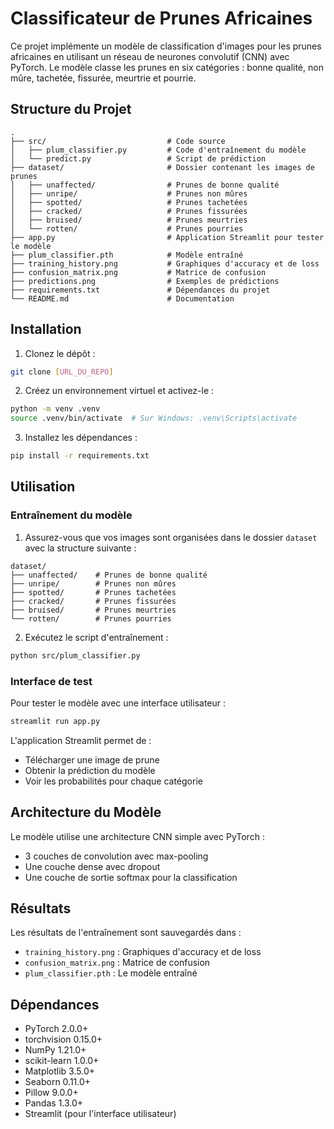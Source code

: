 # Classificateur de Prunes Africaines

Ce projet implémente un modèle de classification d'images pour les prunes africaines en utilisant un réseau de neurones convolutif (CNN) avec PyTorch. Le modèle classe les prunes en six catégories : bonne qualité, non mûre, tachetée, fissurée, meurtrie et pourrie.

## Structure du Projet

```
.
├── src/                           # Code source
│   ├── plum_classifier.py         # Code d'entraînement du modèle
│   └── predict.py                 # Script de prédiction
├── dataset/                       # Dossier contenant les images de prunes
│   ├── unaffected/                # Prunes de bonne qualité
│   ├── unripe/                    # Prunes non mûres
│   ├── spotted/                   # Prunes tachetées
│   ├── cracked/                   # Prunes fissurées
│   ├── bruised/                   # Prunes meurtries
│   └── rotten/                    # Prunes pourries
├── app.py                         # Application Streamlit pour tester le modèle
├── plum_classifier.pth            # Modèle entraîné
├── training_history.png           # Graphiques d'accuracy et de loss
├── confusion_matrix.png           # Matrice de confusion
├── predictions.png                # Exemples de prédictions
├── requirements.txt               # Dépendances du projet
└── README.md                      # Documentation
```

## Installation

1. Clonez le dépôt :
```bash
git clone [URL_DU_REPO]
```

2. Créez un environnement virtuel et activez-le :
```bash
python -m venv .venv
source .venv/bin/activate  # Sur Windows: .venv\Scripts\activate
```

3. Installez les dépendances :
```bash
pip install -r requirements.txt
```

## Utilisation

### Entraînement du modèle
1. Assurez-vous que vos images sont organisées dans le dossier `dataset` avec la structure suivante :
```
dataset/
├── unaffected/    # Prunes de bonne qualité
├── unripe/        # Prunes non mûres
├── spotted/       # Prunes tachetées
├── cracked/       # Prunes fissurées
├── bruised/       # Prunes meurtries
└── rotten/        # Prunes pourries
```

2. Exécutez le script d'entraînement :
```bash
python src/plum_classifier.py
```

### Interface de test
Pour tester le modèle avec une interface utilisateur :
```bash
streamlit run app.py
```

L'application Streamlit permet de :
- Télécharger une image de prune
- Obtenir la prédiction du modèle
- Voir les probabilités pour chaque catégorie

## Architecture du Modèle

Le modèle utilise une architecture CNN simple avec PyTorch :
- 3 couches de convolution avec max-pooling
- Une couche dense avec dropout
- Une couche de sortie softmax pour la classification

## Résultats

Les résultats de l'entraînement sont sauvegardés dans :
- `training_history.png` : Graphiques d'accuracy et de loss
- `confusion_matrix.png` : Matrice de confusion
- `plum_classifier.pth` : Le modèle entraîné

## Dépendances

- PyTorch 2.0.0+
- torchvision 0.15.0+
- NumPy 1.21.0+
- scikit-learn 1.0.0+
- Matplotlib 3.5.0+
- Seaborn 0.11.0+
- Pillow 9.0.0+
- Pandas 1.3.0+
- Streamlit (pour l'interface utilisateur) 